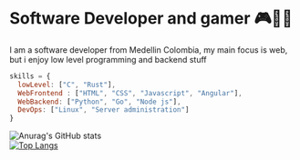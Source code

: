 # Software Developer and gamer 🎮👨‍💻
I am a software developer from Medellin Colombia, my main focus is web, but i enjoy low level programming and backend stuff
```javascript
skills = {
  lowLevel: ["C", "Rust"],
  WebFrontend : ["HTML", "CSS", "Javascript", "Angular"],
  WebBackend: ["Python", "Go", "Node js"],
  DevOps: ["Linux", "Server administration"]
}
```
![Anurag's GitHub stats](https://github-readme-stats.vercel.app/api?username=Deepzirox&show_icons=true&theme=radical)
<br>
[![Top Langs](https://github-readme-stats.vercel.app/api/top-langs/?username=Deepzirox&layout=compact)](https://github.com/anuraghazra/github-readme-stats)
<br>
